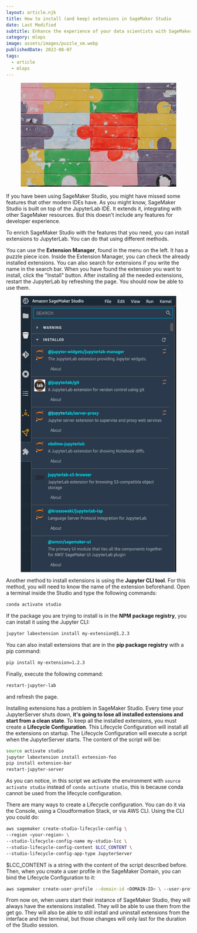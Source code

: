 ```yaml
---
layout: article.njk
title: How to install (and keep) extensions in SageMaker Studio
date: Last Modified
subtitle: Enhance the experience of your data scientists with SageMaker Studio extensions
category: mlops
image: assets/images/puzzle_sm.webp
publishedDate: 2022-08-07
tags:
  - article
  - mlops
---
```


<figure>
<img style="aspect-ratio: 3/2" alt="Puzzle painting" src="assets/images/puzzle.webp" />
</figure>

If you have been using SageMaker Studio, you might have missed some features that other modern IDEs have. As you might know, SageMaker Studio is built on top of the JupyterLab IDE. It extends it, integrating with other SageMaker resources. But this doesn't include any features for developer experience.

To enrich SageMaker Studio with the features that you need, you can install extensions to JupyterLab. You can do that using different methods.

You can use the **Extension Manager**, found in the menu on the left. It has a puzzle piece icon. Inside the Extension Manager, you can check the already installed extensions. You can also search for extensions if you write the name in the search bar. When you have found the extension you want to install, click the "Install" button. After installing all the needed extensions, restart the JupyterLab by refreshing the page. You should now be able to use them.

<figure style="display: flex">
<img alt="SageMaker Studio Extension Manager" src="assets/images/sagemaker_extensions.webp" style="width: 450px; margin: 0 auto" width="450" height="750" />
</figure>

Another method to install extensions is using the **Jupyter CLI tool**. For this method, you will need to know the name of the extension beforehand. Open a terminal inside the Studio and type the following commands:

```bash
conda activate studio
```

If the package you are trying to install is in the **NPM package registry**, you can install it using the Jupyter CLI:

```bash
jupyter labextension install my-extension@1.2.3
```

You can also install extensions that are in the **pip package registry** with a pip command:

```bash
pip install my-extension=1.2.3
```

Finally, execute the following command:

```bash
restart-jupyter-lab
```

and refresh the page.

<script async src="https://pagead2.googlesyndication.com/pagead/js/adsbygoogle.js?client=ca-pub-3558841073771468"
     crossorigin="anonymous"></script>
<ins class="adsbygoogle"
     style="display:block; text-align:center;"
     data-ad-layout="in-article"
     data-ad-format="fluid"
     data-ad-client="ca-pub-3558841073771468"
     data-ad-slot="5616977890"></ins>
<script>
     (adsbygoogle = window.adsbygoogle || []).push({});
</script>

Installing extensions has a problem in SageMaker Studio. Every time your JupyterServer shuts down, **it's going to lose all installed extensions and start from a clean state**. To keep all the installed extensions, you must create a **Lifecycle Configuration**. This Lifecycle Configuration will install all the extensions on startup. The Lifecycle Configuration will execute a script when the JupyterServer starts. The content of the script will be:

```bash
source activate studio
jupyter labextension install extension-foo
pip install extension-bar
restart-jupyter-server
```

As you can notice, in this script we activate the environment with `source activate studio` instead of `conda activate studio`, this is because conda cannot be used from the lifecycle configuration.

There are many ways to create a Lifecycle configuration. You can do it via the Console, using a Cloudformation Stack, or via AWS CLI. Using the CLI you could do:

```bash
aws sagemaker create-studio-lifecycle-config \
--region <your-region> \
--studio-lifecycle-config-name my-studio-lcc \
--studio-lifecycle-config-content $LCC_CONTENT \
--studio-lifecycle-config-app-type JupyterServer 
```

$LCC_CONTENT is a string with the content of the script described before. Then, when you create a user profile in the SageMaker Domain, you can bind the Lifecycle Configuration to it:

```bash
aws sagemaker create-user-profile --domain-id <DOMAIN-ID> \ --user-profile-name <USER-PROFILE-NAME> \ --region <REGION> \ --user-settings '{ "JupyterServerAppSettings": {   "LifecycleConfigArns":     ["<LIFECYCLE-CONFIGURATION-ARN-LIST>"]   } }'
```

From now on, when users start their instance of SageMaker Studio, they will always have the extensions installed. They will be able to use them from the get go. They will also be able to still install and uninstall extensions from the interface and the terminal, but those changes will only last for the duration of the Studio session.
